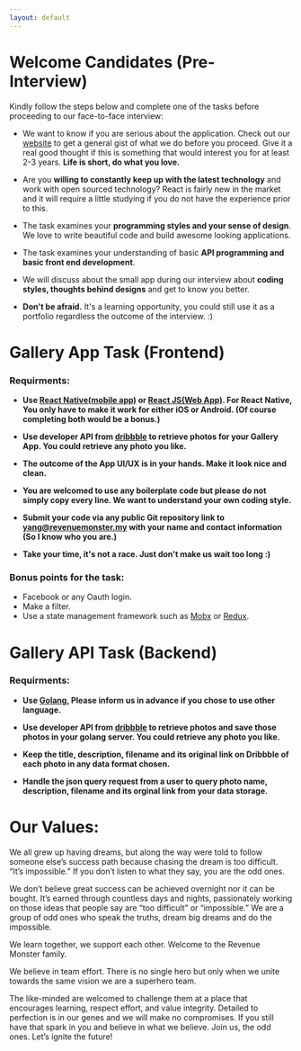 ```yaml
---
layout: default
---
```


# [](#header-1)Welcome Candidates (Pre-Interview)
 Kindly follow the steps below and complete one of the tasks before proceeding to our face-to-face interview:

* We want to know if you are serious about the application. Check out our [website](http://revenuemonster.my) to get a general gist of what we do before you proceed. Give it a real good thought if this is something that would interest you for at least 2-3 years. **Life is short, do what you love.**

* Are you **willing to constantly keep up with the latest technology** and work with open sourced
technology? React is fairly new in the market and it will require a little studying if you do not have the
experience prior to this.

* The task examines your **programming styles and your sense of design**. We love to write beautiful code and build awesome looking applications. 

* The task examines your understanding of basic **API programming and basic front end development**.

* We will discuss about the small app during our interview about **coding styles, thoughts behind designs** and get to know you better. 

* **Don't be afraid.** It's a learning opportunity, you could still use it as a portfolio regardless the outcome of the interview. :)

# [](#header-1)Gallery App Task (Frontend)

### Requirments:
* **Use [React Native(mobile app)](https://facebook.github.io/react-native/) or [React JS(Web App)](https://facebook.github.io/react/). For React Native, You only have to make it work for either iOS or Android. (Of course completing both would be a bonus.)**

* **Use developer API from [dribbble](http://developer.dribbble.com/v1/) to retrieve photos for your Gallery App. You could retrieve any photo you like.**

* **The outcome of the App UI/UX is in your hands. Make it look nice and clean.**

* **You are welcomed to use any boilerplate code but please do not simply copy every line. We want to understand your own coding style.**

* **Submit your code via any public Git repository link to [yang@revenuemonster.my](yang@revenuemonster.my) with your name and contact information (So I know who you are.)**

* **Take your time, it's not a race. Just don't make us wait too long :)**


### Bonus points for the task:
* Facebook or any Oauth login.
* Make a filter.
* Use a state management framework such as [Mobx](https://mobx.js.org/) or [Redux](http://redux.js.org/).

# [](#header-1)Gallery API Task (Backend)
### Requirments:
* **Use [Golang](https://golang.org/), Please inform us in advance if you chose to use other language.**

* **Use developer API from [dribbble](http://developer.dribbble.com/v1/) to retrieve photos and save those photos in your golang server. You could retrieve any photo you like.**

* **Keep the title, description, filename and its original link on Dribbble of each photo in any data format chosen.**


* **Handle the json query request from a user to query photo name, description, filename and its orginal link from your data storage.**

# [](#header-1)Our Values:
We all grew up having dreams, but along the way were told to follow someone else’s success path because chasing the dream is too difficult.  “It’s impossible.”  If you don’t listen to what they say, you are the odd ones.

We don’t believe great success can be achieved overnight nor it can be bought. It’s earned through countless days and nights, passionately working on those ideas that people say are “too difficult” or “impossible.” We are a group of odd ones who speak the truths, dream big dreams and do the impossible. 

We learn together, we support each other. Welcome to the Revenue Monster family.

We believe in team effort. There is no single hero but only when we unite towards the same vision we are a superhero team.

The like-minded are welcomed to challenge them at a place that encourages learning, respect effort, and value integrity. Detailed to perfection is in our genes and we will make no compromises. If you still have that spark in you and believe in what we believe. Join us, the odd ones. Let’s ignite the future! 

